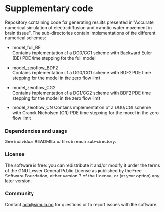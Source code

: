 # Supplementary code #

Repository containing code for generating results presented in "Accurate
numerical simulation of electrodiffusion and osmotic water movement in brain
tissue". The sub-directories contain implementations of the different numerical schemes:

* model_full_BE  
    Contains implementation of a DG0/CG1 scheme with Backward Euler (BE) PDE time stepping
    for the full model

* model_zeroflow_BDF2  
    Contains implementation of a DG0/CG1 scheme with BDF2 PDE time stepping
    for the model in the zero flow limit

* model_zeroflow_CG2  
    Contains implementation of a DG1/CG2 scheme with BDF2 PDE time stepping
    for the model in the zero flow limit

* model_zeroflow_CN
    Contains implementation of a DG0/CG1 scheme with Cranck Nicholsen (CN) PDE time stepping
    for the model in the zero flow limit

### Dependencies and usage ###

See individual README.md files in each sub-directory.

### License ###

The software is free: you can redistribute it and/or modify it under the terms
of the GNU Lesser General Public License as published by the Free Software
Foundation, either version 3 of the License, or (at your option) any later
version.

### Community ###

Contact ada@simula.no for questions or to report issues with the software.
